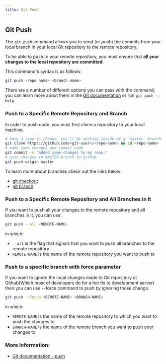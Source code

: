```yaml
---
title: Git Push
---
```

## Git Push

The `git push` command allows you to send (or *push*) the commits from your local branch in your local Git repository to the remote repository.

To be able to push to your remote repository, you must ensure that **all your changes to the local repository are committed**.

This command's syntax is as follows:
```bash
git push <repo name> <branch name>
```
There are a number of different options you can pass with the command, you can learn more about them in the <a href='https://git-scm.com/docs/git-push#_options_a_id_options_a' target='_blank' rel='nofollow'>Git documentation</a> or run `git push --help`.

### Push to a Specific Remote Repository and Branch
In order to push code, you must first clone a repository to your local machine. 
```bash
# Once a repo is cloned, you'll be working inside of a `master` branch
git clone https://github.com/<git-user>/<repo-name> && cd <repo-name>
# make some changes and commit code
git commit -m "added some changes to my repo!"
# push changes in MASTER branch to github
git push origin master
```

To learn more about branches check out the links below:
* [git checkout](https://github.com/renington/guides/blob/master/src/pages/git/git-checkout/index.md)
* [git branch](https://github.com/renington/guides/blob/master/src/pages/git/git-branch/index.md)


### Push to a Specific Remote Repository and All Branches in it
If you want to push all your changes to the remote repository and all branches in it, you can use:
```bash
git push --all <REMOTE-NAME>
```
in which:
- `--all` is the flag that signals that you want to push all branches to the remote repository
- `REMOTE-NAME` is the name of the remote repository you want to push to

### Push to a specific branch with force parameter
If you want to ignore the local changes made to Git repository at Github(Which most of developers do for a hot fix to development server) then you can use --force command to push by ignoring those changs.

```bash
git push --force <REMOTE-NAME> <BRANCH-NAME>
```
in which:
- `REMOTE-NAME` is the name of the remote repository to which you want to push the changes to
- `BRANCH-NAME` is the name of the remote branch you want to push your changes to

### More Information:
- [Git documentation - push](https://git-scm.com/docs/git-push)
